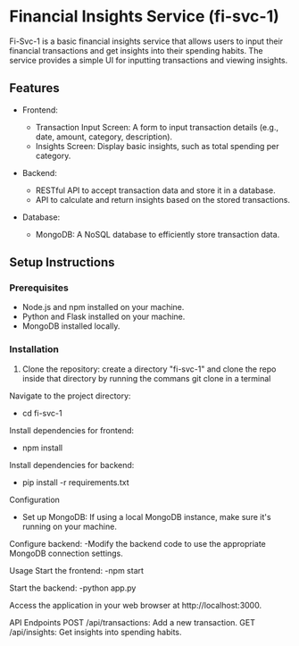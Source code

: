 # Financial Insights Service (fi-svc-1)

Fi-Svc-1 is a basic financial insights service that allows users to input their financial transactions and get insights into their spending habits. The service provides a simple UI for inputting transactions and viewing insights.

## Features

- Frontend:
  - Transaction Input Screen: A form to input transaction details (e.g., date, amount, category, description).
  - Insights Screen: Display basic insights, such as total spending per category.

- Backend:
  - RESTful API to accept transaction data and store it in a database.
  - API to calculate and return insights based on the stored transactions.

- Database:
  - MongoDB: A NoSQL database to efficiently store transaction data.

## Setup Instructions

### Prerequisites

- Node.js and npm installed on your machine.
- Python and Flask installed on your machine.
- MongoDB installed locally.

### Installation

1. Clone the repository:
  create a directory "fi-svc-1" and clone the repo inside that directory by running the commans git clone in a terminal
   
Navigate to the project directory:
  - cd fi-svc-1

Install dependencies for frontend:
  - npm install

Install dependencies for backend:
 - pip install -r requirements.txt
 
Configuration
  - Set up MongoDB:
If using a local MongoDB instance, make sure it's running on your machine.

Configure backend:
  -Modify the backend code to use the appropriate MongoDB connection settings.

Usage
Start the frontend:
  -npm start
  
Start the backend:
  -python app.py


Access the application in your web browser at http://localhost:3000.

API Endpoints
POST /api/transactions: Add a new transaction.
GET /api/insights: Get insights into spending habits.
